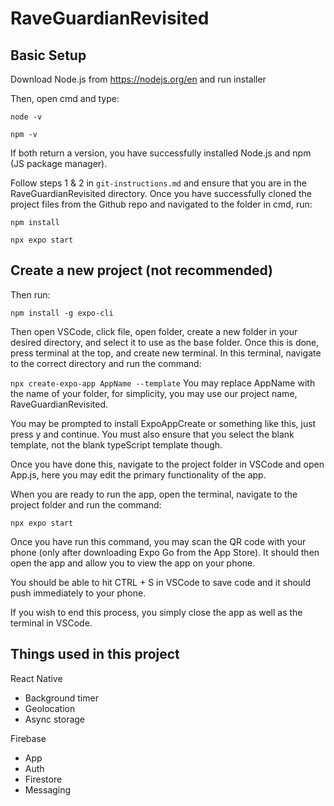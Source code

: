 # RaveGuardianRevisited

## Basic Setup

Download Node.js from https://nodejs.org/en and run installer

Then, open cmd and type:

`node -v`

`npm -v`

If both return a version, you have successfully installed Node.js and npm (JS package manager).

Follow steps 1 & 2 in `git-instructions.md` and ensure that you are in the RaveGuardianRevisited directory.
Once you have successfully cloned the project files from the Github repo and navigated to the folder in cmd, run:

`npm install`

`npx expo start`

## Create a new project (not recommended)

Then run:

`npm install -g expo-cli`

Then open VSCode, click file, open folder, create a new folder in your desired directory, and select it to use as the base folder.
Once this is done, press terminal at the top, and create new terminal.
In this terminal, navigate to the correct directory and run the command:

`npx create-expo-app AppName --template` You may replace AppName with the name of your folder, for simplicity, you may use our project name, RaveGuardianRevisited.

You may be prompted to install ExpoAppCreate or something like this, just press y and continue.
You must also ensure that you select the blank template, not the blank typeScript template though.

Once you have done this, navigate to the project folder in VSCode and open App.js, here you may edit the primary functionality of the app.

When you are ready to run the app, open the terminal, navigate to the project folder and run the command:

`npx expo start`

Once you have run this command, you may scan the QR code with your phone (only after downloading Expo Go from the App Store).
It should then open the app and allow you to view the app on your phone.

You should be able to hit CTRL + S in VSCode to save code and it should push immediately to your phone.

If you wish to end this process, you simply close the app as well as the terminal in VSCode.

## Things used in this project

React Native
  - Background timer
  - Geolocation
  - Async storage

Firebase
  - App
  - Auth
  - Firestore
  - Messaging

